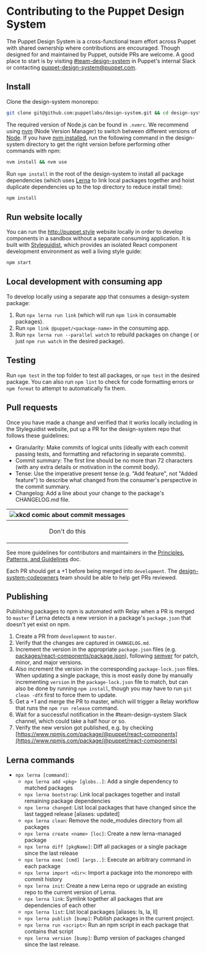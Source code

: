 # Contributing to the Puppet Design System

The Puppet Design System is a cross-functional team effort across Puppet with shared ownership where contributions are encouraged. Though designed for and maintained by Puppet, outside PRs are welcome. A good place to start is by visiting [#team-design-system](https://puppet.slack.com/messages/CFFECRQAY) in Puppet's internal Slack or contacting <puppet-design-system@puppet.com>.

## Install

Clone the design-system monorepo:

```sh
git clone git@github.com:puppetlabs/design-system.git && cd design-system
```

The required version of Node.js can be found in `.nvmrc`. We recommend using [nvm](https://github.com/nvm-sh/nvm) (Node Version Manager) to switch between different versions of [Node](https://nodejs.org). If you have [nvm installed](https://github.com/nvm-sh/nvm#installing-and-updating), run the following command in the design-system directory to get the right version before performing other commands with npm:

```sh
nvm install && nvm use
```

Run `npm install` in the root of the design-system to install all package dependencies (which uses [Lerna](https://lerna.js.org/) to link local packages together and hoist duplicate dependencies up to the top directory to reduce install time):

```sh
npm install
```

## Run website locally

You can run the http://puppet.style website locally in order to develop components in a sandbox without a separate consuming application. It is built with [Styleguidist](https://react-styleguidist.js.org), which provides an isolated React component development environment as well a living style guide:

```sh
npm start
```

## Local development with consuming app

To develop locally using a separate app that consumes a design-system package:

1. Run `npx lerna run link` (which will run `npm link` in consumable packages).
2. Run `npm link @puppet/<package-name>` in the consuming app.
3. Run `npx lerna run --parallel watch` to rebuild packages on change ( or just `npm run watch` in the desired package).

## Testing

Run `npm test` in the top folder to test all packages, or `npm test` in the desired package. You can also run `npm lint` to check for code formatting errors or `npm format` to attempt to automatically fix them.

## Pull requests

Once you have made a change and verified that it works locally including in the Styleguidist website, put up a PR for the design-system repo that follows these guidelines:

- Granularity: Make commits of logical units (ideally with each commit passing tests, and formatting and refactoring in separate commits).
- Commit summary: The first line should be no more than 72 characters (with any extra details or motivation in the commit body).
- Tense: Use the imperative present tense (e.g. "Add feature", not "Added feature") to describe what changed from the consumer's perspective in the commit summary.
- Changelog: Add a line about your change to the package's CHANGELOG.md file.

| <img src="https://imgs.xkcd.com/comics/git_commit.png" alt="xkcd comic about commit messages"/> |
| ------------- |
| <p align="center">Don't do this</p> |

See more guidelines for contributors and maintainers in the [Principles, Patterns, and Guidelines](principles-patterns-guidelines.md) doc.

Each PR should get a +1 before being merged into `development`. The [design-system-codeowners](https://github.com/orgs/puppetlabs/teams/design-system-codeowners/members) team should be able to help get PRs reviewed.

## Publishing

Publishing packages to npm is automated with Relay when a PR is merged to `master` if Lerna detects a new version in a package's `package.json` that doesn't yet exist on npm.

1. Create a PR from `development` to `master`.
1. Verify that the changes are captured in `CHANGELOG.md`.
1. Increment the version in the appropriate `package.json` files (e.g. [packages/react-components/package.json](packages/react-components/package.json)), following [semver](https://semver.org/) for patch, minor, and major versions.
1. Also increment the version in the corresponding `package-lock.json` files. When updating a single package, this is most easily done by manually incrementing `version` in the `package-lock.json` file to match, but can also be done by running `npm install`, though you may have to run `git clean -dfX` first to force them to update.
1. Get a +1 and merge the PR to master, which will trigger a Relay workflow that runs the `npm run release` command.
1. Wait for a successful notification in the #team-design-system Slack channel, which could take a half hour or so.
1. Verify the new version got published, e.g. by checking [https://www.npmjs.com/package/@puppet/react-components](https://www.npmjs.com/package/@puppet/react-components)

## Lerna commands

- `npx lerna [command]`:
    - `npx lerna add <pkg> [globs..]`: Add a single dependency to matched
      packages
    - `npx lerna bootstrap`: Link local packages together and install remaining
      package dependencies
    - `npx lerna changed`: List local packages that have changed since the last
      tagged release [aliases: updated]
    - `npx lerna clean`: Remove the node_modules directory from all packages
    - `npx lerna create <name> [loc]`: Create a new lerna-managed package
    - `npx lerna diff [pkgName]`: Diff all packages or a single package since
      the last release
    - `npx lerna exec [cmd] [args..]`: Execute an arbitrary command in each
      package
    - `npx lerna import <dir>`: Import a package into the monorepo with commit
      history
    - `npx lerna init`: Create a new Lerna repo or upgrade an existing repo to
      the current version of Lerna.
    - `npx lerna link`: Symlink together all packages that are dependencies of
      each other
    - `npx lerna list`: List local packages [aliases: ls, la, ll]
    - `npx lerna publish [bump]`: Publish packages in the current project.
    - `npx lerna run <script>`: Run an npm script in each package that contains
      that script
    - `npx lerna version [bump]`: Bump version of packages changed since the
      last release.
